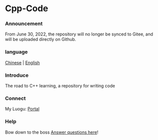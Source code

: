# Cpp-Code
### Announcement
From June 30, 2022, the repository will no longer be synced to Gitee, and will be uploaded directly on Github.

### language

[Chinese](https://github.com/zrc4889/cpp-code/blob/master/README.md) | [English](https://github.com/zrc4889/cpp-code/blob/master/README.en.md)

### Introduce
The road to C++ learning, a repository for writing code

### Connect
My Luogu: [Portal](https://www.luogu.com.cn/user/523217)

### Help
Bow down to the boss [Answer questions here](https://github.com/zrc4889/cpp-code/issues)!